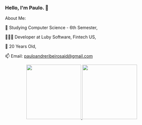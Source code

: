 ### Hello, I'm Paulo. 👋
About Me:

🔭 Studying Computer Science - 6th Semester,

👨🏻‍💻 Developer at Luby Software, Fintech US,

🧑 20 Years Old,

📫 Email: pauloandreribeirosaid@gmail.com

<div align="center">
  <a href="https://github.com/paulosaid">
  <img height="180em" src="https://github-readme-stats.vercel.app/api?username=paulosaid&show_icons=true&theme=dark&include_all_commits=true&count_private=true"/>
  <img height="180em" src="https://github-readme-stats.vercel.app/api/top-langs/?username=paulosaid&layout=compact&langs_count=7&theme=dark"/>
</div>

